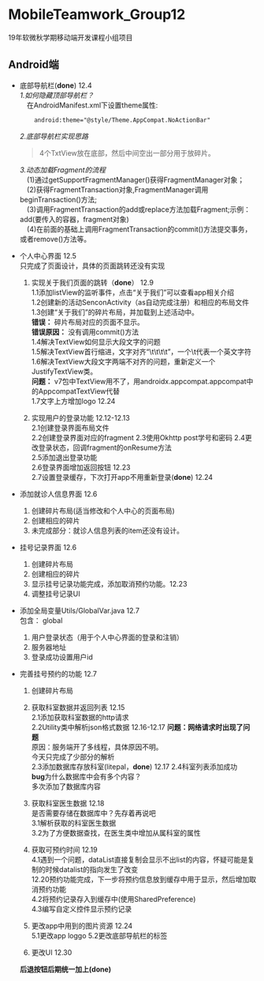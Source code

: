 # MobileTeamwork_Group12
19年软微秋学期移动端开发课程小组项目
## Android端
- 底部导航栏(**done**) 12.4    
    *1.如何隐藏顶部导航栏？*   
    &emsp;在AndroidManifest.xml下设置theme属性:   
    ```xml
        android:theme="@style/Theme.AppCompat.NoActionBar"
    ```
    *2.底部导航栏实现思路*   
    >4个TxtView放在底部，然后中间空出一部分用于放碎片。   
    
    *3.动态加载Fragment的流程*   
    &emsp;(1)通过getSupportFragmentManager()获得FragmentManager对象；  
    &emsp;(2)获得FragmentTransaction对象,FragmentManager调用beginTransaction()方法;   
    &emsp;(3)调用FragmentTransaction的add或replace方法加载Fragment;示例：add(要传入的容器，fragment对象)     
    &emsp;(4)在前面的基础上调用FragmentTransaction的commit()方法提交事务，或者remove()方法等。  

- 个人中心界面  12.5   
  只完成了页面设计，具体的页面跳转还没有实现    
  1. 实现关于我们页面的跳转（**done**） 12.9  
    1.1添加listView的监听事件，点击“关于我们”可以查看app相关介绍  
    1.2创建新的活动SenconActivity（as自动完成注册）和相应的布局文件     
    1.3创建“关于我们”的碎片布局，并加载到上述活动中。   
    **错误：** 碎片布局对应的页面不显示。       
    **错误原因：** 没有调用commit()方法   
    1.4解决TextView如何显示大段文字的问题   
    1.5解决TextView首行缩进，文字对齐“\t\t\t\t”，一个\t代表一个英文字符     
    1.6解决TextView大段文字两端不对齐的问题，重新定义一个JustifyTextView类。    
    **问题：** v7包中TextView用不了，用androidx.appcompat.appcompat中的AppcompatTextView代替    
    1.7文字上方增加logo 12.24

  2. 实现用户的登录功能 12.12-12.13     
    2.1创建登录界面布局文件     
    2.2创建登录界面对应的fragment
    2.3使用Okhttp post学号和密码
    2.4更改登录状态，回调fragment的onResume方法     
    2.5添加退出登录功能   
    2.6登录界面增加返回按钮 12.23   
    2.7设置登录缓存，下次打开app不用重新登录(**done**) 12.24

  
- 添加就诊人信息界面 12.6   
  1. 创建碎片布局(适当修改和个人中心的页面布局)  
  2. 创建相应的碎片  
  3. 未完成部分：就诊人信息列表的item还没有设计。
- 挂号记录界面 12.6     
  1. 创建碎片布局    
  2. 创建相应的碎片  
  3. 显示挂号记录功能完成，添加取消预约功能。12.23   
  4. 调整挂号记录UI
- 添加全局变量Utils/GlobalVar.java 12.7     
  包含：    global
  1. 用户登录状态（用于个人中心界面的登录和注销）
  2. 服务器地址
  3. 登录成功设置用户id
- 完善挂号预约的功能 12.7     
  1. 创建碎片布局
  2. 获取科室数据并返回列表 12.15   
    2.1添加获取科室数据的http请求   
    2.2Utility类中解析json格式数据 12.16-12.17
            **问题：网络请求时出现了问题**     
            原因：服务端开了多线程，具体原因不明。  
            今天只完成了少部分的解析    
    2.3添加数据库存放科室(litepal，**done**)  12.17
    2.4科室列表添加成功     
    **bug**为什么数据库中会有多个内容？     
    多次添加了数据库内容    
  3. 获取科室医生数据 12.18  
    是否需要存储在数据库中？先存着再说吧    
    3.1解析获取的科室医生数据   
    3.2为了方便数据查找，在医生类中增加从属科室的属性
  4. 获取可预约时间 12.19   
    4.1遇到一个问题，dataList直接复制会显示不出list的内容，怀疑可能是复制的时候datalist的指向发生了改变   
    12.20预约功能完成，下一步将预约信息放到缓存中用于显示，然后增加取消预约功能   
    4.2将预约记录存入到缓存中(使用SharedPreference)   
    4.3编写自定义控件显示预约记录

  5. 更改app中用到的图片资源 12.24    
    5.1更改app loggo
    5.2更改底部导航栏的标签   
  6. 更改UI 12.30
  

  **后退按钮后期统一加上(done)**



